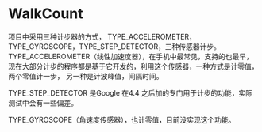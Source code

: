 # WalkCount  

项目中采用三种计步器的方式， TYPE_ACCELEROMETER，TYPE_GYROSCOPE，TYPE_STEP_DETECTOR，三种传感器计步。
TYPE_ACCELEROMETER（线性加速度器），在手机中最常见，支持的也最早，现在大部分计步的程序都是基于它开发的，利用这个传感器，一种方式是计零值，两个零值计一步， 另一种是计波峰值，间隔时间。  

TYPE_STEP_DETECTOR 是Google 在4.4 之后加的专门用于计步的功能，实际测试中会有一些偏差。  

TYPE_GYROSCOPE（角速度传感器），也计零值，目前没实现这个功能。
